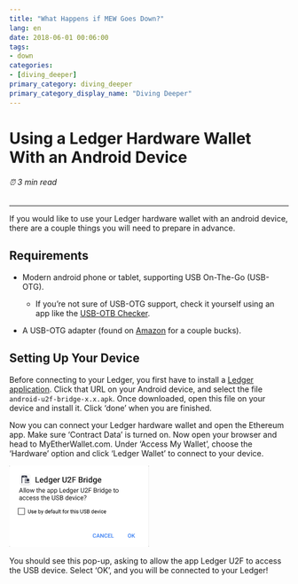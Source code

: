 ```yaml
---
title: "What Happens if MEW Goes Down?"
lang: en
date: 2018-06-01 00:06:00
tags:
- down
categories:
- [diving_deeper]
primary_category: diving_deeper
primary_category_display_name: "Diving Deeper"
---
```



# __Using a Ledger Hardware Wallet With an Android Device__
###### ⏰ 3 min read
***

If you would like to use your Ledger hardware wallet with an android device, there are a couple things you will need to prepare in advance.



## __Requirements__

* Modern android phone or tablet, supporting USB On-The-Go (USB-OTG).
    * If you’re not sure of USB-OTG support, check it yourself using an app like the [USB-OTB Checker](https://play.google.com/store/apps/details?id=com.faitaujapon.otg).

* A USB-OTG adapter (found on [Amazon](https://www.amazon.com/s/ref=nb_sb_noss_2?url=search-alias%3Daps&field-keywords=usb+otg+adapter) for a couple bucks).



## __Setting Up Your Device__

Before connecting to your Ledger, you first have to install a [Ledger application](https://github.com/LedgerHQ/android-u2f-bridge/releases). Click that URL on your Android device, and select the file `android-u2f-bridge-x.x.apk`. Once downloaded, open this file on your device and install it. Click ‘done’ when you are finished.

Now you can connect your Ledger hardware wallet and open the Ethereum app. Make sure ‘Contract Data’ is turned on. Now open your browser and head to MyEtherWallet.com. Under ‘Access My Wallet’, choose the ‘Hardware’ option and click ‘Ledger Wallet’ to connect to your device.



<img src="/images/posts/diving-deeper/ledger-hardware-wallet-using-with-android-01.png" width="50%">



You should see this pop-up, asking to allow the app Ledger U2F to access the USB device. Select ‘OK’, and you will be connected to your Ledger!

